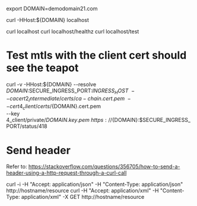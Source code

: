 

export DOMAIN=demodomain21.com

curl -HHost:${DOMAIN} localhost 

curl localhost
curl localhost/healthz
curl localhost/test


# Test mtls with the client cert should see the teapot
curl -v -HHost:${DOMAIN} --resolve ${DOMAIN}:$SECURE_INGRESS_PORT:$INGRESS_HOST \
--cacert 2_intermediate/certs/ca-chain.cert.pem \
--cert 4_client/certs/${DOMAIN}.cert.pem \
--key 4_client/private/${DOMAIN}.key.pem \
https://${DOMAIN}:$SECURE_INGRESS_PORT/status/418

# Send header
Refer to: https://stackoverflow.com/questions/356705/how-to-send-a-header-using-a-http-request-through-a-curl-call

curl -i -H "Accept: application/json" -H "Content-Type: application/json" http://hostname/resource
curl -H "Accept: application/xml" -H "Content-Type: application/xml" -X GET http://hostname/resource

